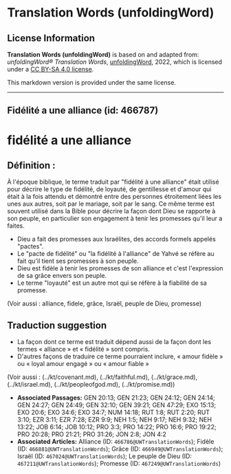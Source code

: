 # Translation Words (unfoldingWord)

## License Information

**Translation Words (unfoldingWord)** is based on and adapted from: _unfoldingWord® Translation Words_, [unfoldingWord](https://unfoldingword.org/utw), 2022, which is licensed under a [CC BY-SA 4.0 license](https://creativecommons.org/licenses/by-sa/4.0/legalcode.en).

This markdown version is provided under the same license.



--------------------------------

## Fidélité a une alliance (id: 466787)

fidélité a une alliance
=======================

Définition :
------------

À l'époque biblique, le terme traduit par "fidélité à une alliance" était utilisé pour décrire le type de fidélité, de loyauté, de gentillesse et d'amour qui était à la fois attendu et démontré entre des personnes étroitement liées les unes aux autres, soit par le mariage, soit par le sang. Ce même terme est souvent utilisé dans la Bible pour décrire la façon dont Dieu se rapporte à son peuple, en particulier son engagement à tenir les promesses qu'il leur a faites.

* Dieu a fait des promesses aux Israélites, des accords formels appelés "pactes".
* Le "pacte de fidélité" ou "la fidélité à l'alliance" de Yahvé se réfère au fait qu'il tient ses promesses à son peuple.
* Dieu est fidèle à tenir les promesses de son alliance et c'est l'expression de sa grâce envers son peuple.
* Le terme "loyauté" est un autre mot qui se réfère à la fiabilité de sa promesse.

(Voir aussi : alliance, fidele, grâce, Israël, peuple de Dieu, promesse)

Traduction suggestion
---------------------

* La façon dont ce terme est traduit dépend aussi de la façon dont les termes « alliance » et « fidélité » sont compris.
* D'autres façons de traduire ce terme pourraient inclure, « amour fidèle » ou « loyal amour engagé » ou « amour fiable »

(Voir aussi : (../kt/covenant.md), (../kt/faithful.md), (../kt/grace.md), (../kt/israel.md), (../kt/peopleofgod.md), (../kt/promise.md))

* **Associated Passages:** GEN 20:13; GEN 21:23; GEN 24:12; GEN 24:14; GEN 24:27; GEN 24:49; GEN 32:10; GEN 39:21; GEN 47:29; EXO 15:13; EXO 20:6; EXO 34:6; EXO 34:7; NUM 14:18; RUT 1:8; RUT 2:20; RUT 3:10; EZR 3:11; EZR 7:28; EZR 9:9; NEH 1:5; NEH 9:17; NEH 9:32; NEH 13:22; JOB 6:14; JOB 10:12; PRO 3:3; PRO 14:22; PRO 16:6; PRO 19:22; PRO 20:28; PRO 21:21; PRO 31:26; JON 2:8; JON 4:2
* **Associated Articles:** Alliance (ID: `466786@UWTranslationWords`); Fidèle (ID: `466881@UWTranslationWords`); Grâce (ID: `466949@UWTranslationWords`); Israël (ID: `467024@UWTranslationWords`); Le peuple de Dieu (ID: `467211@UWTranslationWords`); Promesse (ID: `467249@UWTranslationWords`)

